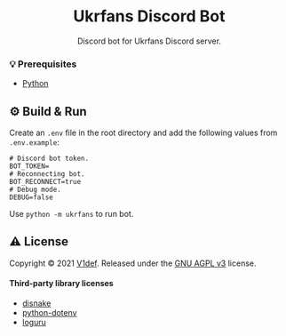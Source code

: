 <h1 align="center">Ukrfans Discord Bot</h1>

<p align="center">
Discord bot for Ukrfans Discord server.
</p>

### 💡 Prerequisites
+ [Python](https://www.python.org/)

## ⚙️ Build & Run
Create an `.env` file in the root directory and add the following values ​​from `.env.example`:
```env
# Discord bot token.
BOT_TOKEN=
# Reconnecting bot.
BOT_RECONNECT=true
# Debug mode.
DEBUG=false
```
Use `python -m ukrfans` to run bot.

## ⚠️ License
Copyright © 2021 [V1def](https://github.com/V1def). Released under the [GNU AGPL v3](https://www.gnu.org/licenses/agpl-3.0.html) license.

#### Third-party library licenses
+ [disnake](https://github.com/EQUENOS/disnake/blob/master/LICENSE)
+ [python-dotenv](https://github.com/theskumar/python-dotenv/blob/master/LICENSE)
+ [loguru](https://github.com/Delgan/loguru/blob/master/LICENSE)
